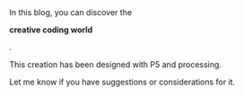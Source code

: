 <p>&nbsp;</p>
<p>In this blog, you can discover the <p><strong>creative coding world</strong></p>.</p>
<p>This creation has been designed with P5 and processing.</p>
<p>Let me know if you have suggestions or considerations for it.</p>

